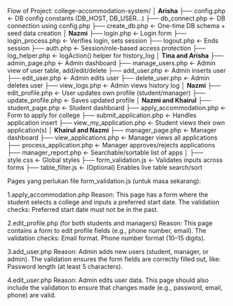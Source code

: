 Flow of Project:
college-accommodation-system/
│
**Arisha**
├── config.php                     ← DB config constants (DB_HOST, DB_USER...)
├── db_connect.php                 ← DB connection using config.php
├── create_db.php                  ← One-time DB schema + seed data creation
│
**Nazmi**
├── login.php                      ← Login form
├── login_process.php             ← Verifies login, sets session
├── logout.php                     ← Ends session
├── auth.php                       ← Session/role-based access protection
├── log_helper.php                 ← logAction() helper for history_log
│
**Tina and Arisha**
├── admin_page.php                 ← Admin dashboard
├── manage_users.php               ← Admin view of user table, add/edit/delete
├── add_user.php                   ← Admin inserts user
├── edit_user.php                  ← Admin edits user
├── delete_user.php                ← Admin deletes user
├── view_logs.php                  ← Admin views history log
│
**Nazmi**
├── edit_profile.php               ← User updates own profile (student/manager)
├── update_profile.php             ← Saves updated profile
│
**Nazmi and Khairul**
├── student_page.php               ← Student dashboard
├── apply_accommodation.php       ← Form to apply for college
├── submit_application.php         ← Handles application insert
├── view_my_application.php        ← Student views their own application(s)
│
**Khairul and Nazmi**
├── manager_page.php               ← Manager dashboard
├── view_applications.php          ← Manager views all applications
├── process_application.php        ← Manager approves/rejects applications
├── manager_report.php             ← Searchable/sortable list of apps
│
├── style.css                      ← Global styles
├── form_validation.js             ← Validates inputs across forms
├── table_filter.js                ← (Optional) Enables live table search/sort


Pages yang perlukan file form_validation.js (untuk masa sekarang):

1.apply_accommodation.php
Reason: This page has a form where the student selects a college and inputs a preferred start date. The validation checks:
Preferred start date must not be in the past.

2.edit_profile.php (for both students and managers)
Reason: This page contains a form to edit profile fields (e.g., phone number, email). The validation checks:
Email format.
Phone number format (10–15 digits).

3.add_user.php
Reason: Admin adds new users (student, manager, or admin). The validation ensures the form fields are correctly filled out, like:
Password length (at least 5 characters).

4.edit_user.php
Reason: Admin edits user data. This page should also include the validation to ensure that changes made (e.g., password, email, phone) are valid.

